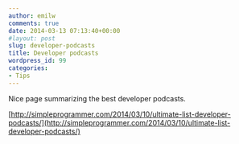 ```yaml
---
author: emilw
comments: true
date: 2014-03-13 07:13:40+00:00
#layout: post
slug: developer-podcasts
title: Developer podcasts
wordpress_id: 99
categories:
- Tips
---
```


Nice page summarizing the best developer podcasts.



[http://simpleprogrammer.com/2014/03/10/ultimate-list-developer-podcasts/](http://simpleprogrammer.com/2014/03/10/ultimate-list-developer-podcasts/)
